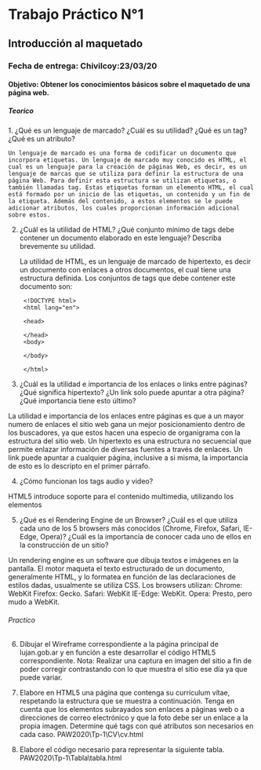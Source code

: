 <h1>Trabajo Práctico N°1</h1>
<h2>Introducción al maquetado</h2>

<h3>Fecha de entrega: Chivilcoy:23/03/20</h3>

<h4>Objetivo: Obtener los conocimientos básicos sobre el maquetado de una página web.</h4>

<h5>Teorico</h5>
1. ¿Qué es un lenguaje de marcado? ¿Cuál es su utilidad? ¿Qué es un tag? ¿Qué es un atributo?

	Un lenguaje de marcado es una forma de codificar un documento que incorpora etiquetas. Un lenguaje de marcado muy conocido es HTML, el cual es un lenguaje para la creación de páginas Web, es decir, es un lenguaje de marcas que se utiliza para definir la estructura de una página Web. Para definir esta estructura se utilizan etiquetas, o también llamadas tag. Estas etiquetas forman un elemento HTML, el cual está formado por un inicio de las etiquetas, un contenido y un fin de la etiqueta. Además del contenido, a estos elementos se le puede adicionar atributos, los cuales proporcionan información adicional sobre estos.
2. ¿Cuál es la utilidad de HTML? ¿Qué conjunto mínimo de tags debe contener un documento elaborado en este     lenguaje? Describa brevemente su utilidad.

	La utilidad de HTML, es un lenguaje de marcado de hipertexto, es decir un documento con enlaces a otros documentos, el cual tiene una estructura definida. Los conjuntos de tags que debe contener este documento son:

        <!DOCTYPE html>
        <html lang="en">

        <head>

        </head>
        <body>

        </body>

        </html>

3. ¿Cuál es la utilidad e importancia de los enlaces o links entre páginas? ¿Qué significa hipertexto? ¿Un link solo puede apuntar a otra página? ¿Qué importancia tiene esto último?

La utilidad e importancia de los enlaces entre páginas es que a un mayor numero de enlaces el sitio web gana un mejor posicionamiento dentro de los buscadores, ya que estos hacen una especio de organigrama con la estructura del sitio web.
Un hipertexto es una estructura no secuencial que permite enlazar información de diversas fuentes a través de enlaces.
Un link puede apuntar a cualquier página, inclusive a si misma, la importancia de esto es lo descripto en el primer párrafo.

4. ¿Cómo funcionan los tags audio y video?

HTML5 introduce soporte para el contenido multimedia, utilizando los elementos <audio> y <video>, ofreciendo la posibilidad de insertar contenido multimedia en documentos HTML. Estas etiquetas tienen atributos específicos, como por ejemplo de donde deben recuperar los archivos, el tiempo que se debe reproducir, volumen y demás características especificas de los archivos de audio o video. 

5. ¿Qué es el Rendering Engine de un Browser? ¿Cuál es el que utiliza cada uno de los 5 browsers más conocidos (Chrome, Firefox, Safari, IE-Edge, Opera)? ¿Cuál es la importancia de conocer cada uno de ellos en la construcción de un sitio?

Un rendering engine es un software que dibuja textos e imágenes en la pantalla. El motor maqueta el texto estructurado de un documento, generalmente HTML, y lo formatea en función de las declaraciones de estilos dadas, usualmente se utiliza CSS.
Los browsers utilizan:
Chrome: WebKit
Firefox: Gecko.
Safari: WebKit
IE-Edge: WebKit.
Opera: Presto, pero mudo a WebKit.

<h6>Practico</h6>

6. Dibujar el Wireframe correspondiente a la página principal de lujan.gob.ar y en función a este
desarrollar el código HTML5 correspondiente.
    Nota: Realizar una captura en imagen del sitio a fin de poder corregir contrastando con lo que muestra el sitio ese día ya que puede variar.

7. Elabore en HTML5 una página que contenga su currículum vítae, respetando la estructura que se muestra a continuación. Tenga en cuenta que los elementos subrayados son enlaces a páginas web o a direcciones de correo electrónico y que la foto debe ser un enlace a la propia imagen. Determine qué tags con qué atributos son necesarios en cada caso.
    PAW2020\Tp-1\CV\cv.html

8. Elabore el código necesario para representar la siguiente tabla.
    PAW2020\Tp-1\Tabla\tabla.html